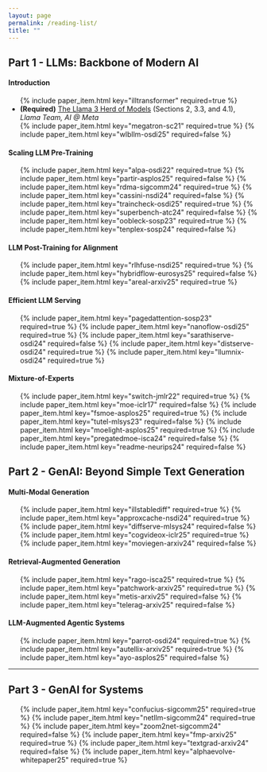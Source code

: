 ```yaml
---
layout: page
permalink: /reading-list/
title: ""
---
```


## Part 1 - LLMs: Backbone of Modern AI
#### Introduction
<ul>
  {% include paper_item.html key="illtransformer" required=true %}
  <li>
    <b>(Required)</b> <a href="https://arxiv.org/pdf/2407.21783">The Llama 3 Herd of Models</a> (Sections 2, 3.3, and 4.1), <br/><em>Llama Team, AI @ Meta</em>
  </li>
  {% include paper_item.html key="megatron-sc21" required=true %}
  {% include paper_item.html key="wlbllm-osdi25" required=false %}
</ul>

#### Scaling LLM Pre-Training
<ul>
  {% include paper_item.html key="alpa-osdi22" required=true %}
  {% include paper_item.html key="partir-asplos25" required=false %}
  {% include paper_item.html key="rdma-sigcomm24" required=true %}
  {% include paper_item.html key="cassini-nsdi24" required=false %}
  {% include paper_item.html key="traincheck-osdi25" required=true %}
  {% include paper_item.html key="superbench-atc24" required=false %}
  {% include paper_item.html key="oobleck-sosp23" required=true %}
  {% include paper_item.html key="tenplex-sosp24" required=false %}
</ul>

#### LLM Post-Training for Alignment
<ul>
  {% include paper_item.html key="rlhfuse-nsdi25" required=true %}
  {% include paper_item.html key="hybridflow-eurosys25" required=false %}
  {% include paper_item.html key="areal-arxiv25" required=true %}
</ul>

#### Efficient LLM Serving
<ul>
  {% include paper_item.html key="pagedattention-sosp23" required=true %}
  {% include paper_item.html key="nanoflow-osdi25" required=true %}
  {% include paper_item.html key="sarathiserve-osdi24" required=false %}
  {% include paper_item.html key="distserve-osdi24" required=true %}
  {% include paper_item.html key="llumnix-osdi24" required=true %}
</ul>

#### Mixture-of-Experts
<ul>
  {% include paper_item.html key="switch-jmlr22" required=true %}
  {% include paper_item.html key="moe-iclr17" required=false %}
  {% include paper_item.html key="fsmoe-asplos25" required=true %}
  {% include paper_item.html key="tutel-mlsys23" required=false %}
  {% include paper_item.html key="moelight-asplos25" required=true %}
  {% include paper_item.html key="pregatedmoe-isca24" required=false %}
  {% include paper_item.html key="readme-neurips24" required=false %}
</ul>

## Part 2 - GenAI: Beyond Simple Text Generation
#### Multi-Modal Generation
<ul>
  {% include paper_item.html key="illstablediff" required=true %}
  {% include paper_item.html key="approxcache-nsdi24" required=true %}
  {% include paper_item.html key="diffserve-mlsys24" required=false %}
  {% include paper_item.html key="cogvideox-iclr25" required=true %}
  {% include paper_item.html key="moviegen-arxiv24" required=false %}
</ul>

#### Retrieval-Augmented Generation
<ul>
  {% include paper_item.html key="rago-isca25" required=true %}
  {% include paper_item.html key="patchwork-arxiv25" required=true %}  
  {% include paper_item.html key="metis-arxiv25" required=false %}
  {% include paper_item.html key="telerag-arxiv25" required=false %}
</ul>

#### LLM-Augmented Agentic Systems
<ul>
{% include paper_item.html key="parrot-osdi24" required=true %}
{% include paper_item.html key="autellix-arxiv25" required=true %}
{% include paper_item.html key="ayo-asplos25" required=false %}
</ul>

***
## Part 3 - GenAI for Systems
<ul>
{% include paper_item.html key="confucius-sigcomm25" required=true %}
{% include paper_item.html key="netllm-sigcomm24" required=true %}
{% include paper_item.html key="zoom2net-sigcomm24" required=false %}
{% include paper_item.html key="fmp-arxiv25" required=true %}
{% include paper_item.html key="textgrad-arxiv24" required=false %}
{% include paper_item.html key="alphaevolve-whitepaper25" required=true %}
</ul>
